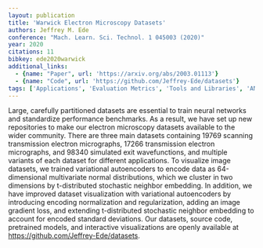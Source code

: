 ```yaml
---
layout: publication
title: 'Warwick Electron Microscopy Datasets'
authors: Jeffrey M. Ede
conference: "Mach. Learn. Sci. Technol. 1 045003 (2020)"
year: 2020
citations: 11
bibkey: ede2020warwick
additional_links:
  - {name: "Paper", url: 'https://arxiv.org/abs/2003.01113'}
  - {name: "Code", url: 'https://github.com/Jeffrey-Ede/datasets'}
tags: ['Applications', 'Evaluation Metrics', 'Tools and Libraries', 'ANN Search', 'Has Code']
---
```

Large, carefully partitioned datasets are essential to train neural networks
and standardize performance benchmarks. As a result, we have set up new
repositories to make our electron microscopy datasets available to the wider
community. There are three main datasets containing 19769 scanning transmission
electron micrographs, 17266 transmission electron micrographs, and 98340
simulated exit wavefunctions, and multiple variants of each dataset for
different applications. To visualize image datasets, we trained variational
autoencoders to encode data as 64-dimensional multivariate normal
distributions, which we cluster in two dimensions by t-distributed stochastic
neighbor embedding. In addition, we have improved dataset visualization with
variational autoencoders by introducing encoding normalization and
regularization, adding an image gradient loss, and extending t-distributed
stochastic neighbor embedding to account for encoded standard deviations. Our
datasets, source code, pretrained models, and interactive visualizations are
openly available at https://github.com/Jeffrey-Ede/datasets.
